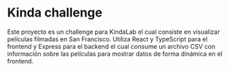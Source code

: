 # Kinda challenge

Este proyecto es un challenge para KindaLab el cual consiste en visualizar películas filmadas en San Francisco. Utiliza React y TypeScript para el frontend y Express para el backend el cual consume un archivo CSV con información sobre las películas para mostrar datos de forma dinámica en el frontend.
